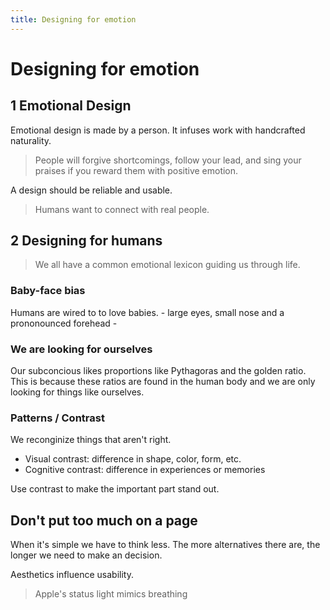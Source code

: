 ```yaml
---
title: Designing for emotion
---
```

# Designing for emotion

## 1 Emotional Design

Emotional design is made by a person. It infuses work with handcrafted naturality.

> People will forgive shortcomings, follow your lead, and sing your praises if you reward them with positive emotion.

A design should be reliable and usable.

> Humans want to connect with real people.

## 2 Designing for humans

> We all have a common emotional lexicon guiding us through life.

### Baby-face bias

Humans are wired to to love babies. - large eyes, small nose and a prononounced forehead -

### We are looking for ourselves

Our subconcious likes proportions like Pythagoras and the golden ratio. This is because these ratios are found in the human body and we are only looking for things like ourselves.

### Patterns / Contrast

We reconginize things that aren't right.
- Visual contrast:  difference in shape, color, form, etc.
- Cognitive contrast:  difference in experiences or memories

Use contrast to make the important part stand out.


## Don't put too much on a page

When it's simple we have to think less. The more alternatives there are, the longer we need to make an decision.  

Aesthetics influence usability.

> Apple's status light mimics breathing

